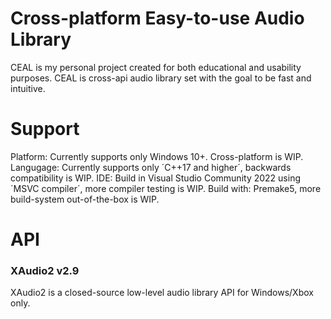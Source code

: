 # Cross-platform Easy-to-use Audio Library
CEAL is my personal project created for both educational and usability purposes.
CEAL is cross-api audio library set with the goal to be fast and intuitive.

# Support
Platform: Currently supports only Windows 10+. Cross-platform is WIP.
Langugage: Currently supports only ´C++17 and higher´, backwards compatibility is WIP.
IDE: Build in Visual Studio Community 2022 using ´MSVC compiler´, more compiler testing is WIP.
Build with: Premake5, more build-system out-of-the-box is WIP.

# API
### XAudio2 v2.9
XAudio2 is a closed-source low-level audio library API for Windows/Xbox only.


